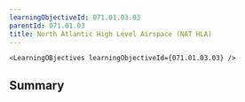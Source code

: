 ```yaml
---
learningObjectiveId: 071.01.03.03
parentId: 071.01.03
title: North Atlantic High Level Airspace (NAT HLA)
---
```


```tsx eval
<LearningOBjectives learningObjectiveId={071.01.03.03} />
```

## Summary
